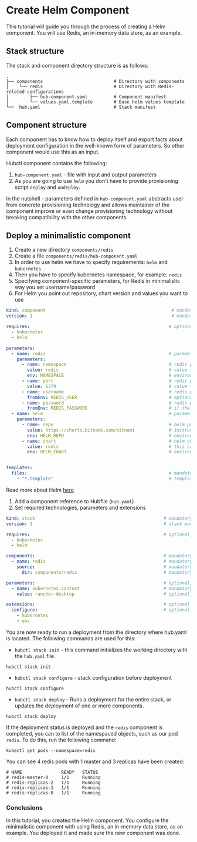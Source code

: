 # Create Helm Component

This tutorial will guide you through the process of creating a Helm component. You will use Redis, an in-memory data store, as an example.

## Stack structure

The stack and component directory structure is as follows:

```text
.
├── components                           # Directory with components
│    └── redis                           # Directory with Redis-related configurations
│        ├── hub-component.yaml          # Component manifest
│        └── values.yaml.template        # Base helm values template
└──  hub.yaml                            # Stack manifest

```

## Component structure

Each component has to know how to deploy itself and export facts about deployment configuration in the well-known form of parameters. So other component would use this as an input.

Hubctl component contains the following:

1. `hub-component.yaml` - file with input and output parameters
2. As you are going to use `helm` you don't have to provide provisioning script `deploy` and `undeploy`.

In the nutshell - parameters defined in `hub-component.yaml` abstracts user from concrete provisioning technology and allows maintainer of the component improve or even change provisioning technology without breaking compatibility with the other components.

## Deploy a minimalistic component

1. Create a new directory `components/redis`
2. Create a file `components/redis/hub-component.yaml`
3. In order to use helm we have to specify requirements: `helm` and `kubernetes`
4. Then you have to specify kubernetes namespace, for example: `redis`
5. Specifying component-specific parameters, for Redis in minimalistic way you set username/password
6. For Helm you point out repository, chart version and values you want to use

```yaml
kind: component                                                # mandatory, defines a component manifest
version: 1                                                     # mandatory, manifest schema version

requires:                                                     # optional, list of environment requirements
  - kubernetes
  - helm

parameters:
  - name: redis                                               # parameter name of redis
    parameters:
      - name: namespace                                       # redis parameter name of namespace [redis.namespace]
        value: redis                                          # value for namespace parameter
        env: NAMESPACE                                        # environment variable of namespace
      - name: port                                            # redis parameter name of port [redis.port]
        value: 6379                                           # value for port parameter
      - name: username                                        # redis parameter name of username [redis.username]
        fromEnv: REDIS_USER                                   # optional, parameter value is taken from environment variable, this approach allows not to store exact value in version control.
      - name: password                                        # redis parameter name of password [redis.password]
        fromEnv: REDIS_PASSWORD                               # if the variable does not exist in the .env file and Hubctl prompts the user to enter a value and will save it in .env file.
  - name: helm                                                # parameter name of helm
    parameters:
      - name: repo                                            # helm parameter name of repo [helm.repo]
        value: https://charts.bitnami.com/bitnami             # instructs hubctl to download helm chart from the helm repository
        env: HELM_REPO                                        # environment variable HELM_REPO
      - name: chart                                           # helm chart resolved via variable HELM_CHART
        value: redis                                          # this can have multiple values, that corresponds to the helm chart location
        env: HELM_CHART                                       # environment variable HELM_CHART


templates:
  files:                                                      # mandatory, list of template files, supports globs
    - "*.template"                                            # template files in current component directory
```

Read more about Helm [here](../../reference/components/helm/)

1. Add a component reference to Hubfile (`hub.yaml`)
2. Set required technologies, parameters and extensions

```yaml
kind: stack                                                 # mandatory, defines a stack manifest
version: 1                                                  # stack manifest schema version

requires:                                                   # optional, list of environment requirements
  - kubernetes
  - helm

components:                                                 # mandatory, list of components
  - name: redis                                             # mandatory, name of the component
    source:                                                 # mandatory, component source
      dir: components/redis                                 # mandatory, local path where to find component

parameters:                                                 # optional, stack input parameters (best practice, split to separate file or files)
  - name: kubernetes.context                                # mandatory, parameter name [kubernetes.context]
    value: rancher-desktop                                  # optional, value of parameter

extensions:                                                 # optional
  configure:                                                # optional, steps activated during `hubctl stack configure`
    - kubernetes
    - env
```

You are now ready to run a deployment from the directory where hub.yaml is located.
The following commands are used for this:

- `hubctl stack init` - this command initializes the working directory with the `hub.yaml` file.
```shell
hubctl stack init
```

- `hubctl stack configure` - stack configuration before deployment
```shell
hubctl stack configure
```

- `hubctl stack deploy` - Runs a deployment for the entire stack, or updates the deployment of one or more components.
```shell
hubctl stack deploy
```

If the deployment status is deployed and the `redis` component is completed, you can to list of the namespaced objects, such as our pod `redis`. To do this, run the following command:

```shell
kubectl get pods --namespace=redis
```

You can see 4 redis pods with 1 master and 3 replicas have been created:

```text
# NAME               READY   STATUS
# redis-master-0     1/1     Running
# redis-replicas-2   1/1     Running
# redis-replicas-1   1/1     Running
# redis-replicas-0   1/1     Running
```

### Conclusions

In this tutorial, you created the Helm component. You configure the minimalistic component with using Redis, an in-memory data store, as an example.
You deployed it and made sure the new component was done.


